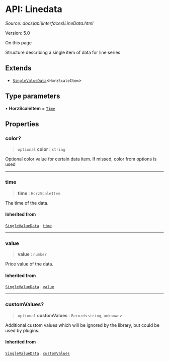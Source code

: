 # API: Linedata

*Source: docs\api\interfaces\LineData.html*

Version: 5.0

On this page

Structure describing a single item of data for line series

## Extends[​](LineData.html#extends "Direct link to Extends")

  * [`SingleValueData`](SingleValueData.md)<`HorzScaleItem`>

## Type parameters[​](LineData.html#type-parameters "Direct link to Type parameters")

• **HorzScaleItem** = [`Time`](../type-aliases/Time.md)

## Properties[​](LineData.html#properties "Direct link to Properties")

### color?[​](LineData.html#color "Direct link to color?")

> `optional` **color** : `string`

Optional color value for certain data item. If missed, color from options is used

* * *

### time[​](LineData.html#time "Direct link to time")

> **time** : `HorzScaleItem`

The time of the data.

#### Inherited from[​](LineData.html#inherited-from "Direct link to Inherited from")

[`SingleValueData`](SingleValueData.md) . [`time`](SingleValueData.html#time)

* * *

### value[​](LineData.html#value "Direct link to value")

> **value** : `number`

Price value of the data.

#### Inherited from[​](LineData.html#inherited-from-1 "Direct link to Inherited from")

[`SingleValueData`](SingleValueData.md) . [`value`](SingleValueData.html#value)

* * *

### customValues?[​](LineData.html#customvalues "Direct link to customValues?")

> `optional` **customValues** : `Record`<`string`, `unknown`>

Additional custom values which will be ignored by the library, but could be used by plugins.

#### Inherited from[​](LineData.html#inherited-from-2 "Direct link to Inherited from")

[`SingleValueData`](SingleValueData.md) . [`customValues`](SingleValueData.html#customvalues)
